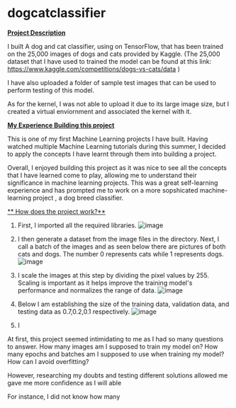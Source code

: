 # dogcatclassifier

<ins> **Project Description** </ins>

I built A dog and cat classifier, using on TensorFlow, that has been trained on the 25,000 images of dogs and cats provided by Kaggle. (The 25,000 dataset that I have used to trained the model can be found at this link: https://www.kaggle.com/competitions/dogs-vs-cats/data ) 


I have also uploaded a folder of sample test images that can be used to perform testing of this model. 

As for the kernel, I was not able to upload it due to its large image size, but I created a virtual enviornment and associated the kernel with it. 

<ins> **My Experience Building this project** </ins>




This is one of my first Machine Learning projects I have built. Having watched multiple Machine Learning tutorials during this summer, I decided to apply the concepts I have learnt through them into building a project. 




Overall, I enjoyed building this project as it was nice to see all the concepts that I have learned come to play, allowing me to understand their significance in machine learning projects. This was a great self-learning experience and has prompted me to work on a more sopshicated machine-learning project , a dog breed classifier.


<ins>** How does the project work?**</ins>



1. First, I imported all the required libraries.
   ![image](https://github.com/dkaul09/dogcatclassifier/assets/111927365/28625d61-c5f1-4b0b-8c9d-69f0e211118b)
2.  I then generate a dataset from the image files in the directory. Next, I call a batch of the images and as seen below there are pictures of both cats and dogs. The number 0 represents cats while 1 represents dogs.
   ![image](https://github.com/dkaul09/dogcatclassifier/assets/111927365/e20bc4db-56f5-4f66-a608-acb4365d75f5)
3. I scale the images at this step by dividing the pixel values by 255. Scaling is important as it helps improve the training model's performance and normalizes the range of data.
   ![image](https://github.com/dkaul09/dogcatclassifier/assets/111927365/6acd7395-55b7-4f17-886a-31699715d452)
4. Below I am establishing the size of the training data, validation data, and testing data as 0.7,0.2,0.1 respectively.
   ![image](https://github.com/dkaul09/dogcatclassifier/assets/111927365/159aad37-d9cd-40e3-bd97-8c87258aadc2)

5. I



At first, this project seemed intimidating to me as I had so many questions to answer. How many images am I supposed to train my model on? How many epochs and batches am I supposed to use when training my model? How can I avoid overfitting? 

However, researching my doubts and testing different solutions allowed me gave me more confidence as I will able 

For instance, I did not know how many 

